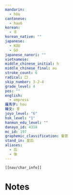 ```yaml
---
mandarin:
  - hòu
cantonese:
  - hau6
korean:
  - 후
korean_native: ""
japanese:
  - KOU
  - GO
japanese_nanori: ""
vietnamese:
middle_chinese_initial: h
middle_chinese_final: əu
stroke_count: 6
radical: 口
skip_number: 3-2-4
grade_level: 4
pos: ""
english:
  - empress
羅馬字: hou
韓文: 홋
joyo_level: "6"
hsk_level: "1"
hanmun_edu_level: ""
danayo_id: 4318
mc_id: 197
graphemic_classification: 會意
stand_in: 皇后
aliases:
  - 后
  - 後
---
```

```meta-bind-embed
[[nav/char_info]]
```

# Notes
